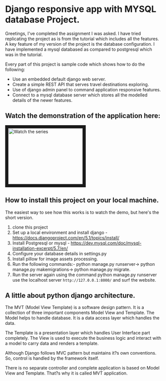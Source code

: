 # Django responsive app with MYSQL database Project.

Greetings, I've completed the assignment I was asked. I have tried replicating the project as is from the tutorial which includes all the features. A key feature of my version of the project is the database configuration. I have implemented a mysql databased as compared to postgresql which was in the tutorial. 

Every part of this project is sample code which shows how to do the following:

- Use an embedded default django web server.
- Create a simple REST API that serves travel destinations exploring.
- Use of django admin panel to command application responsive features.
- Connect to a mysql database server which stores all the modelled details of the newer features.

## Watch the demonstration of the application here:

<a href="https://youtu.be/dsvW_-Iap-E" target="_blank">
<img src="https://i.ytimg.com/vi/BklkiDfcPkY/hqdefault.jpg" alt="Watch the series" width="240" height="180" border="10" />
</a>


## How to install this project on your local machine.
The easiest way to see how this works is to watch the demo, but here's the short version.

1. clone this project
2. Set up a local environment and install django - https://docs.djangoproject.com/en/5.1/topics/install/ 
3. Install Postgresql or mysql - https://dev.mysql.com/doc/mysql-installation-excerpt/5.7/en/
4. Configure your database details in settings.py
5. Install pillow for image assets processing.
6. Run the following commands:- python manage.py runserver-> python manage.py makemigrations-> python manage.py migrate.
7. Run the server again using the command python manage.py runserver use the localhost server `http://127.0.0.1:8000/` and surf the website.

## A little about python django architecture.
The MVT (Model View Template) is a software design pattern. It is a collection of three important components Model View and Template. The Model helps to handle database. It is a data access layer which handles the data.

The Template is a presentation layer which handles User Interface part completely. The View is used to execute the business logic and interact with a model to carry data and renders a template.

Although Django follows MVC pattern but maintains it?s own conventions. So, control is handled by the framework itself.

There is no separate controller and complete application is based on Model View and Template. That?s why it is called MVT application.
